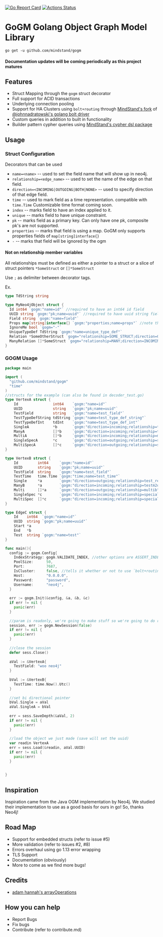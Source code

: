 [![Go Report Card](https://goreportcard.com/badge/github.com/mindstand/gogm)](https://goreportcard.com/report/github.com/mindstand/gogm)
[![Actions Status](https://github.com/mindstand/gogm/workflows/Go/badge.svg)](https://github.com/mindstand/gogm/actions)
# GoGM Golang Object Graph Model Library

```
go get -u github.com/mindstand/gogm
```

#### Documentation updates will be coming periodically as this project matures

## Features
- Struct Mapping through the `gogm` struct decorator
- Full support for ACID transactions
- Underlying connection pooling
- Support for HA Clusters using `bolt+routing` through [MindStand's fork](https://github.com/mindstand/golang-neo4j-bolt-driver) of [@johnnadratowski's golang bolt driver](https://github.com/johnnadratowski/golang-neo4j-bolt-driver)
- Custom queries in addition to built in functionality
- Builder pattern cypher queries using [MindStand's cypher dsl package](https://github.com/mindstand/go-cypherdsl)

## Usage

### Struct Configuration

Decorators that can be used
- `name=<name>` -- used to set the field name that will show up in neo4j.
- `relationship=<edge_name>` -- used to set the name of the edge on that field.
- `direction=<INCOMING|OUTGOING|BOTH|NONE>` -- used to specify direction of that edge field.
- `time` -- used to mark field as a time representation. compatible with `time.Time` Customizable time format coming soon.
- `index` -- marks field to have an index applied to it.
- `unique` -- marks field to have unique constraint.
- `pk` -- marks field as a primary key. Can only have one pk, composite pk's are not supported.
- `properties` -- marks that field is using a map. GoGM only supports properties fields of `map[string]interface{}`
- `-` -- marks that field will be ignored by the ogm

#### Not on relationship member variables
All relationships must be defined as either a pointer to a struct or a slice of struct pointers `*SomeStruct` or `[]*SomeStruct`

Use `;` as delimiter between decorator tags.

Ex.

```go
type TdString string

type MyNeo4jObject struct {
  Id int64 `gogm:"name=id"` //required to have an int64 id field
  UUID string `gogm:"pk;name=uuid"` //required to have uuid string field marked as pk
  Field string `gogm:"name=field"`
  Props map[string]interface{} `gogm:"properties;name=props"` //note that this would show up as `props.<key>` in neo4j
  IgnoreMe bool `gogm="-"`
  UniqueTypeDef TdString `gogm:"name=unique_type_def"`
  Relation *SomeOtherStruct `gogm="relationship=SOME_STRUCT;direction=OUTGOING"`
  ManyRelation []*SomeStruct `gogm="relationship=MANY;direction=INCOMING"`
}

```

### GOGM Usage
```go
package main

import (
  "github.com/mindstand/gogm"
  "time"
)
//structs for the example (can also be found in decoder_test.go)
type VertexA struct {
	Id                int64    `gogm:"name=id"`
	UUID              string   `gogm:"pk;name=uuid"`
	TestField         string   `gogm:"name=test_field"`
	TestTypeDefString tdString `gogm:"name=test_type_def_string"`
	TestTypeDefInt    tdInt    `gogm:"name=test_type_def_int"`
	SingleA           *b       `gogm:"direction=incoming;relationship=test_rel"`
	ManyA             []*b     `gogm:"direction=incoming;relationship=testm2o"`
	MultiA            []*b     `gogm:"direction=incoming;relationship=multib"`
	SingleSpecA       *c       `gogm:"direction=outgoing;relationship=special_single"`
	MultiSpecA        []*c     `gogm:"direction=outgoing;relationship=special_multi"`
}

type VertexB struct {
	Id         int64     `gogm:"name=id"`
	UUID       string    `gogm:"pk;name=uuid"`
	TestField  string    `gogm:"name=test_field"`
	TestTime   time.Time `gogm:"time;name=test_time"`
	Single     *a        `gogm:"direction=outgoing;relationship=test_rel"`
	ManyB      *a        `gogm:"direction=incoming;relationship=testm2o"`
	Multi      []*a      `gogm:"direction=outgoing;relationship=multib"`
	SingleSpec *c        `gogm:"direction=incoming;relationship=special_single"`
	MultiSpec  []*c      `gogm:"direction=incoming;relationship=special_multi"`
}

type EdgeC struct {
	Id    int64  `gogm:"name=id"`
	UUID  string `gogm:"pk;name=uuid"`
	Start *a
	End   *b
	Test  string `gogm:"name=test"`
}

func main(){
  config := gogm.Config{
    IndexStrategy: gogm.VALIDATE_INDEX, //other options are ASSERT_INDEX and IGNORE_INDEX
    PoolSize:      50,
    Port:          7687,
    IsCluster:     false, //tells it whether or not to use `bolt+routing`
    Host:          "0.0.0.0",
    Password:      "password",
    Username:      "neo4j",
  }
  
  err := gogm.Init(&config, &a, &b, &c)
  if err != nil {
    panic(err)
  }
  
  //param is readonly, we're going to make stuff so we're going to do read write
  session, err := gogm.NewSession(false) 
  if err != nil {
    panic(err)
  }
  
  //close the session
  defer sess.Close()
  
  aVal := &VertexA{
    TestField: "woo neo4j"
  }
  
  bVal := &VertexB{
    TestTime: time.Now().Utc()
  }
  
  //set bi directional pointer
  bVal.Single = aVal
  aVal.SingleA = bVal
  
  err = sess.SaveDepth(&aVal, 2)
  if err != nil {
    panic(err)
  }
  
  //load the object we just made (save will set the uuid)
  var readin VertexA
  err = sess.Load(&readin, aVal.UUID)
  if err != nil {
    panic(err)
  }
  
  
}

```

## Inspiration
Inspiration came from the Java OGM implementation by Neo4j. We studied their implementation to use as a good basis for ours in go! So, thanks Neo4j!

## Road Map
- Support for embedded structs (refer to issue #5)
- More validation (refer to issues #2, #8)
- Errors overhaul using go 1.13 error wrapping
- TLS Support
- Documentation (obviously)
- More to come as we find more bugs!

## Credits
- [adam hannah's arrayOperations](https://github.com/adam-hanna/arrayOperations)

## How you can help
- Report Bugs
- Fix bugs
- Contribute (refer to contribute.md)
